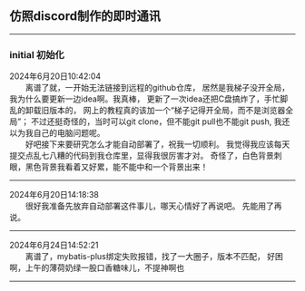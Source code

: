 ## 仿照discord制作的即时通讯

<hr>

### initial 初始化
2024年6月20日10:42:04 <br/>
&emsp;&emsp;离谱了就，一开始无法链接到远程的github仓库，
居然是我梯子没开全局，我为什么要更新一边idea啊。我真棒，
更新了一次idea还把C盘搞炸了，手忙脚乱的卸载旧版本的，
网上的教程真的该加一个“梯子记得开全局，而不是浏览器全局”；
不过还挺奇怪的，当时可以git clone，但不能git pull也不能git push,
我还以为我自己的电脑问题呢。<br/>
&emsp;&emsp;好吧接下来要研究怎么才能自动部署了，祝我一切顺利。
我觉得我应该每天提交点乱七八糟的代码到我仓库里，显得我很厉害才对。
奇怪了，白色背景刺眼，黑色背景我看着又好累，能不能中和一个背景出来！

<hr>

2024年6月20日14:18:38 <br/>
&emsp;&emsp;很好我准备先放弃自动部署这件事儿，哪天心情好了再说吧。
先能用了再说。

<hr>

2024年6月24日14:52:21 <br/>
&emsp;&emsp;离谱了，mybatis-plus绑定失败报错，找了一大圈子，版本不匹配，
好困啊，上午的薄荷奶绿一股口香糖味儿，不提神啊也

<hr>